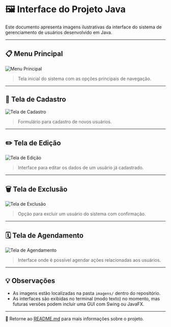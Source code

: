 # 🖼️ Interface do Projeto Java

Este documento apresenta imagens ilustrativas da interface do sistema de gerenciamento de usuários desenvolvido em Java.

---

## 📋 Menu Principal

![Menu Principal](imagens/menu-principal.png)

> Tela inicial do sistema com as opções principais de navegação.

---

## 👤 Tela de Cadastro

![Tela de Cadastro](imagens/tela-cadastro.png)

> Formulário para cadastro de novos usuários.

---

## ✏️ Tela de Edição

![Tela de Edição](imagens/tela-edicao.png)

> Interface para editar os dados de um usuário já cadastrado.

---

## 🗑️ Tela de Exclusão

![Tela de Exclusão](imagens/tela-exclusao.png)

> Opção para excluir um usuário do sistema com confirmação.

---

## 🗓️ Tela de Agendamento

![Tela de Agendamento](imagens/tela-agendamento.png)

> Interface onde é possível agendar ações relacionadas aos usuários.

---

## 💡 Observações

- As imagens estão localizadas na pasta `imagens/` dentro do repositório.
- As interfaces são exibidas no terminal (modo texto) no momento, mas futuras versões podem incluir uma GUI com Swing ou JavaFX.

---

📌 Retorne ao [README.md](./README.md) para mais informações sobre o projeto.
